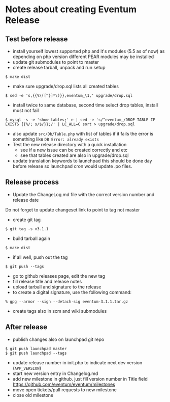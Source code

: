 Notes about creating Eventum Release
====================================

Test before release
-------------------

- install yourself lowest supported php and it's modules (5.5 as of now) as
  depending on php version different PEAR modules may be installed
- update git submodules to point to master
- create release tarball, unpack and run setup
```
$ make dist
```
- make sure upgrade/drop.sql lists all created tables
```
$ sed -e 's,{{%\([^}]*\)}},eventum_\1,' upgrade/drop.sql
```
- install twice to same database, second time select drop tables, install must not fail
```
$ mysql -s -e 'show tables;' e | sed -e 's/^eventum_/DROP TABLE IF EXISTS {{%/; s/$/}};/' | LC_ALL=C sort > upgrade/drop.sql
```
- also update `src/Db/Table.php` with list of tables
if it fails the error is something like `DB Error: already exists`
- Test the new release directory with a quick installation
  * see if a new issue can be created correctly and etc
  * see that tables created are also in upgrade/drop.sql
- update translation keywords to launchpad
this should be done day before release so launchpad cron would update .po files.

Release process
---------------

- Update the ChangeLog.md file with the correct version number and release date

Do not forget to update changeset link to point to tag not master

- create git tag
```
$ git tag -s v3.1.1
```

- build tarball again
```
$ make dist
```

- if all well, push out the tag
```
$ git push --tags
```

- go to github releases page, edit the new tag
- fill release title and release notes
- upload tarball and signature to the release
- to create a digital signature, use the following command:
```
% gpg --armor --sign --detach-sig eventum-3.1.1.tar.gz
```
- create tags also in scm and wiki submodules

After release
-------------

- publish changes also on launchpad git repo
```
$ git push launchpad master
$ git push launchpad --tags
```
- update release number in init.php to indicate next dev version (`APP_VERSION`)
- start new version entry in Changelog.md
- add new milestone in github. just fill version number in Title field https://github.com/eventum/eventum/milestones
- move open tickets/pull requests to new milestone
- close old milestone
